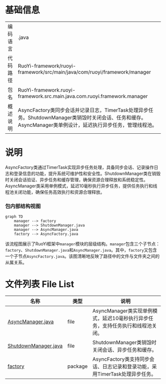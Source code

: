 # 基础信息

|      |      |
|------|------|
| 编码语言 | .java |
| 代码路径 | RuoYi-framework/ruoyi-framework/src/main/java/com/ruoyi/framework/manager |
| 包名 | RuoYi-framework.ruoyi-framework.src.main.java.com.ruoyi.framework.manager |
| 概述说明 | AsyncFactory类同步会话并记录日志，TimerTask处理异步任务。ShutdownManager类销毁时关闭会话、任务和缓存。AsyncManager类单例设计，延迟执行异步任务，管理线程池。 |

# 说明

AsyncFactory类通过TimerTask实现异步任务处理，具备同步会话、记录操作日志和登录信息的功能，提升系统可维护性和安全性。ShutdownManager类在销毁时关闭会话验证、异步任务和缓存管理，确保资源合理释放和系统稳定性。AsyncManager类采用单例模式，延迟10毫秒执行异步任务，提供任务执行和线程池关闭功能，确保任务高效执行和资源合理释放。


### 包内部结构视图

```mermaid
graph TD
    manager --> factory
    manager --> ShutdownManager.java
    manager --> AsyncManager.java
    factory --> AsyncFactory.java
```

该流程图展示了RuoYi框架中`manager`模块的层级结构。`manager`包含三个子节点：`factory`、`ShutdownManager.java`和`AsyncManager.java`。其中，`factory`又包含一个子节点`AsyncFactory.java`。该图清晰地反映了路径中的文件与文件夹之间的从属关系。

# 文件列表 File List

| 名称   | 类型  | 说明 |
|-------|------|-------------|
| [AsyncManager.java](AsyncManager.md) | file | AsyncManager类实现单例模式，延迟10毫秒执行异步任务，支持任务执行和线程池关闭。 |
| [ShutdownManager.java](ShutdownManager.md) | file | ShutdownManager类销毁时关闭会话、异步任务和缓存。 |
| [factory](factory/_module.md) | package | AsyncFactory类支持同步会话、日志记录和登录功能，采用TimerTask处理异步任务。 |


